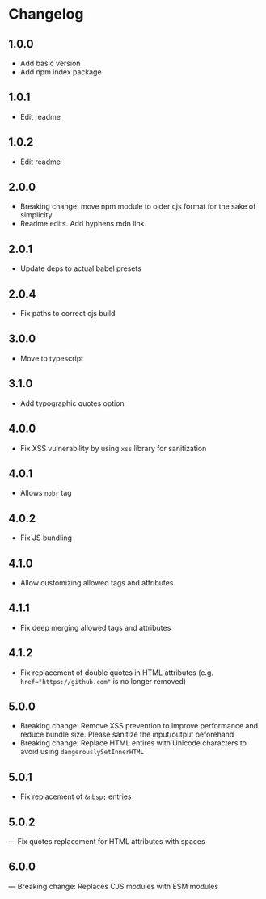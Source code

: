 # Changelog

## 1.0.0

- Add basic version
- Add npm index package

## 1.0.1

- Edit readme

## 1.0.2

- Edit readme

## 2.0.0

- Breaking change: move npm module to older cjs format for the sake of simplicity
- Readme edits. Add hyphens mdn link.

## 2.0.1

- Update deps to actual babel presets

## 2.0.4

- Fix paths to correct cjs build

## 3.0.0

- Move to typescript

## 3.1.0

- Add typographic quotes option

## 4.0.0

- Fix XSS vulnerability by using `xss` library for sanitization

## 4.0.1

- Allows `nobr` tag

## 4.0.2

- Fix JS bundling

## 4.1.0

- Allow customizing allowed tags and attributes

## 4.1.1

- Fix deep merging allowed tags and attributes

## 4.1.2

- Fix replacement of double quotes in HTML attributes (e.g. `href="https://github.com"` is no longer removed)

## 5.0.0

- Breaking change: Remove XSS prevention to improve performance and reduce bundle size. Please sanitize the input/output beforehand
- Breaking change: Replace HTML entires with Unicode characters to avoid using `dangerouslySetInnerHTML`

## 5.0.1

- Fix replacement of `&nbsp;` entries

## 5.0.2

— Fix quotes replacement for HTML attributes with spaces

## 6.0.0

— Breaking change: Replaces CJS modules with ESM modules
